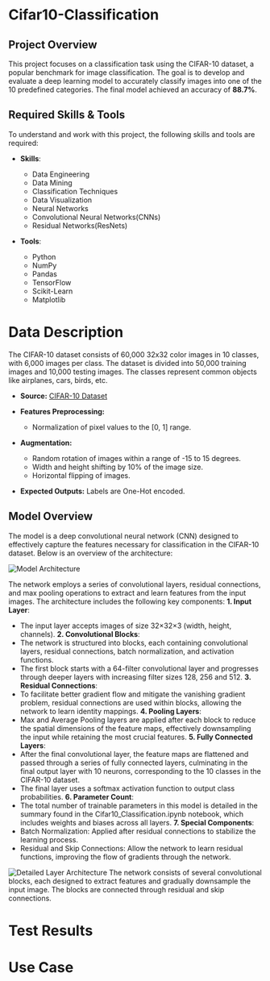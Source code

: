# Cifar10-Classification

## Project Overview
This project focuses on a classification task using the CIFAR-10 dataset, a popular benchmark for image classification. The goal is to develop and evaluate a deep learning model to accurately classify images into one of the 10 predefined categories. The final model achieved an accuracy of **88.7%**.


## Required Skills & Tools
To understand and work with this project, the following skills and tools are required:

- **Skills**:
  - Data Engineering
  - Data Mining
  - Classification Techniques
  - Data Visualization
  - Neural Networks
  - Convolutional Neural Networks(CNNs)
  - Residual Networks(ResNets)

- **Tools**:
  - Python
  - NumPy
  - Pandas
  - TensorFlow
  - Scikit-Learn
  - Matplotlib


# Data Description
The CIFAR-10 dataset consists of 60,000 32x32 color images in 10 classes, with 6,000 images per class. The dataset is divided into 50,000 training images and 10,000 testing images. The classes represent common objects like airplanes, cars, birds, etc.

- **Source:** [CIFAR-10 Dataset](https://www.cs.toronto.edu/~kriz/cifar.html)

- **Features Preprocessing:**
  - Normalization of pixel values to the [0, 1] range.

- **Augmentation:**
  - Random rotation of images within a range of -15 to 15 degrees.
  - Width and height shifting by 10% of the image size.
  - Horizontal flipping of images.

- **Expected Outputs:** Labels are One-Hot encoded.


## Model Overview
The model is a deep convolutional neural network (CNN) designed to effectively capture the features necessary for classification in the CIFAR-10 dataset. Below is an overview of the architecture:

![Model Architecture](https://github.com/the2roock/Cifar10-Classification/blob/main/report_images/Cifar10%20NN%20Architecture.png)

The network employs a series of convolutional layers, residual connections, and max pooling operations to extract and learn features from the input images. The architecture includes the following key components:
**1. Input Layer**:
  - The input layer accepts images of size 32×32×3 (width, height, channels).
**2. Convolutional Blocks**:
  - The network is structured into blocks, each containing convolutional layers, residual connections, batch normalization, and activation functions.
  - The first block starts with a 64-filter convolutional layer and progresses through deeper layers with increasing filter sizes 128, 256 and 512.
**3. Residual Connections**:
  - To facilitate better gradient flow and mitigate the vanishing gradient problem, residual connections are used within blocks, allowing the network to learn identity mappings.
**4. Pooling Layers**:
  - Max and Average Pooling layers are applied after each block to reduce the spatial dimensions of the feature maps, effectively downsampling the input while retaining the most crucial features.
**5. Fully Connected Layers**:
  - After the final convolutional layer, the feature maps are flattened and passed through a series of fully connected layers, culminating in the final output layer with 10 neurons, corresponding to the 10 classes in the CIFAR-10 dataset.
  - The final layer uses a softmax activation function to output class probabilities.
**6. Parameter Count**:
  - The total number of trainable parameters in this model is detailed in the summary found in the Cifar10_Classification.ipynb notebook, which includes weights and biases across all layers.
**7. Special Components**:
  - Batch Normalization: Applied after residual connections to stabilize the learning process.
  - Residual and Skip Connections: Allow the network to learn residual functions, improving the flow of gradients through the network.

![Detailed Layer Architecture](https://github.com/the2roock/Cifar10-Classification/blob/main/report_images/Cifar10%20NN%201%20Layer%20Architecture.png)
The network consists of several convolutional blocks, each designed to extract features and gradually downsample the input image. The blocks are connected through residual and skip connections.

# Test Results

# Use Case
